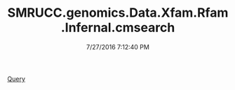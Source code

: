 ﻿---
title: SMRUCC.genomics.Data.Xfam.Rfam.Infernal.cmsearch
date: 7/27/2016 7:12:40 PM
---

[Query](T-SMRUCC.genomics.Data.Xfam.Rfam.Infernal.cmsearch.Query.html)
